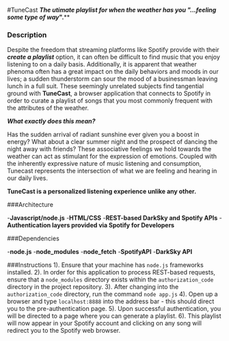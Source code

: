 #TuneCast 
****The utimate playlist for when the weather has you "*...feeling some type of way*".****

### Description
Despite the freedom that streaming platforms like Spotify provide with their ***create a playlist*** option, it can often be difficult to find music that you enjoy listening to on a daily basis. Additionally, it is apparent that weather phenoma often has a great impact on the daily behaviors and moods in our lives; a sudden thunderstorm can sour the mood of a businessman leaving lunch in a full suit. These seemingly unrelated subjects find tangential ground with **TuneCast**, a browser application that connects to Spotify in order to curate a playlist of songs that you most commonly frequent with the attributes of the weather.

***What exactly does this mean?***

Has the sudden arrival of radiant sunshine ever given you a boost in energy? What about a clear summer night and the prospect of dancing the night away with friends? These associative feelings we hold towards the weather can act as stimulant for the expression of emotions. Coupled with the inherently expressive nature of music listening and consumption, Tunecast represents the intersection of what we are feeling and hearing in our daily lives.

**TuneCast is a personalized listening experience unlike any other.**

###Architecture

-**Javascript/node.js**
-**HTML/CSS**
-**REST-based DarkSky and Spotify APIs**
-**Authentication layers provided via Spotify for Developers**

###Dependencies

-**node.js**
-**node_modules**
-**node_fetch**
-**SpotifyAPI**
-**DarkSky API**

###Instructions
1). Ensure that your machine has  `node.js` frameworks installed.
2). In order for this application to process REST-based requests, ensure that a `node_modules` directory exists within the `authorization_code` directory in the project repository.
3). After changing into the `authorization_code` directory, run the command 
`node app.js`
4). Open up a browser and type `localhost:8888` into the address bar - this should direct you to the pre-authentication page.
5). Upon successful authentication, you will be directed to a page where you can generate a playlist.
6). This playlist will now appear in your Spotify account and clicking on any song will redirect you to the Spotify web browser.

